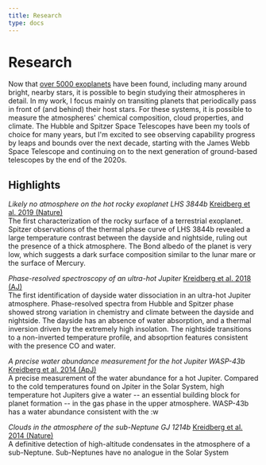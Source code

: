 ```yaml
---
title: Research
type: docs
---
```


# Research

Now that [over 5000 exoplanets](https://exoplanetarchive.ipac.caltech.edu/exoplanetplots/exo_dischist_cumulative.png) have been found, including many around bright, nearby stars, it is possible to begin studying their atmospheres in detail. In my work, I focus mainly on transiting planets that periodically pass in front of (and behind) their host stars. For these systems, it is possible to measure the atmospheres' chemical composition, cloud properties, and climate.  The Hubble and Spitzer Space Telescopes have been my tools of choice for many years, but I'm excited to see observing capability progress by leaps and bounds over the next decade, starting with the James Webb Space Telescope and continuing on to the next generation of ground-based telescopes by the end of the 2020s.


## Highlights 

_Likely no atmosphere on the hot rocky exoplanet LHS 3844b_ [Kreidberg et al. 2019 (Nature)](https://ui.adsabs.harvard.edu/abs/2019Natur.573...87K/abstract) \
The first characterization of the rocky surface of a terrestrial exoplanet. Spitzer observations of the thermal phase curve of LHS 3844b revealed a large temperature contrast between the dayside and nightside, ruling out the presence of a thick atmosphere. The Bond albedo of the planet is very low, which suggests a dark surface composition similar to the lunar mare or the surface of Mercury. 

_Phase-resolved spectroscopy of an ultra-hot Jupiter_ [Kreidberg et al. 2018 (AJ)](https://ui.adsabs.harvard.edu/abs/2018AJ....156...17K/abstract) \
The first identification of dayside water dissociation in an ultra-hot Jupiter atmosphere.  Phase-resolved spectra from Hubble and Spitzer phase showed strong variation in chemistry and climate between the dayside and nightside. The dayside has an absence of water absorption, and a thermal inversion driven by the extremely high insolation. The nightside transitions to a non-inverted temperature profile, and absoprtion features consistent with the presence CO and water.

_A precise water abundance measurement for the hot Jupiter WASP-43b_ [Kreidberg et al. 2014 (ApJ)]() \
A precise measurement of the water abundance for a hot Jupiter. Compared to the cold temperatures found on Jpiter in the Solar System, high temperature hot Jupiters give a water -- an essential building block for planet formation -- in the gas phase in the upper atmosphere. WASP-43b has a water abundance consistent with the :w


_Clouds in the atmosphere of the sub-Neptune GJ 1214b_ [Kreidberg et al. 2014 (Nature)](https://ui.adsabs.harvard.edu/abs/2014Natur.505...69K/abstract) \
A definitive detection of high-altitude condensates in the atmosphere of a sub-Neptune. Sub-Neptunes have no analogue in the Solar System

